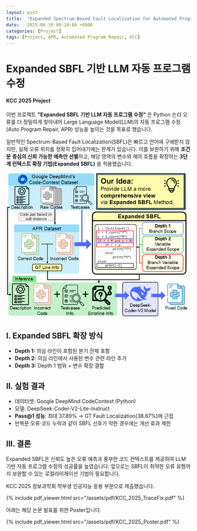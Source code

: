 ```yaml
---
layout: post
title:  "Expanded Spectrum‑Based Fault Localization for Automated Program Repair"
date:   2025-06-30 00:10:00 +0900
categories: [Project]
tags: [Project, APR, Automated Program Repair, KCC]
---
```


# Expanded SBFL 기반 LLM 자동 프로그램 수정
#### KCC 2025 Project

이번 프로젝트 **"Expanded SBFL 기반 LLM 자동 프로그램 수정"** 은 Python 논리 오류를 더 정밀하게 찾아내어 Large Language Model(LLM)의 자동 프로그램 수정(Auto Program Repair, APR) 성능을 높이는 것을 목표로 했습니다.  

일반적인 Spectrum-Based Fault Localization(SBFL)은 빠르고 언어에 구애받지 않지만, 실제 오류 위치를 정확히 집어내기에는 한계가 있습니다. 이를 보완하기 위해 **조건문 중심의 신뢰 가능한 예측만 선별**하고, 해당 영역의 변수와 제어 흐름을 확장하는 **3단계 컨텍스트 확장 기법(Expanded SBFL)** 을 적용했습니다.  

![Figure](/assets/img/Project/KCC_2025/figure.png)

## I. Expanded SBFL 확장 방식
- **Depth 1:** 의심 라인이 포함된 분기 전체 포함  
- **Depth 2:** 의심 라인에서 사용된 변수 관련 라인 추가  
- **Depth 3:** Depth 1 범위 + 변수 확장 결합  

## II. 실험 결과
- 데이터셋: Google DeepMind CodeContest (Python)  
- 모델: DeepSeek-Coder-V2-Lite-Instruct  
- **Pass@1 성능**: 최대 37.89% → GT Fault Localization(38.67%)에 근접  
- 반복문 오류·코드 누락과 같이 SBFL 신호가 약한 경우에는 개선 효과 제한  

## III. 결론
Expanded SBFL은 신뢰도 높은 오류 예측과 풍부한 코드 컨텍스트를 제공하여 LLM 기반 자동 프로그램 수정의 성공률을 높였습니다. 앞으로는 SBFL이 취약한 오류 유형까지 보완할 수 있는 로컬라이제이션 기법이 필요합니다.


KCC 2025 정보과학회 학부생 인공지능 응용 부문으로 제출했습니다.

{% include pdf_viewer.html src="/assets/pdf/KCC_2025_TraceFix.pdf" %}

아래는 해당 논문 발표를 위한 Poster입니다.

{% include pdf_viewer.html src="/assets/pdf/KCC_2025_Poster.pdf" %}
